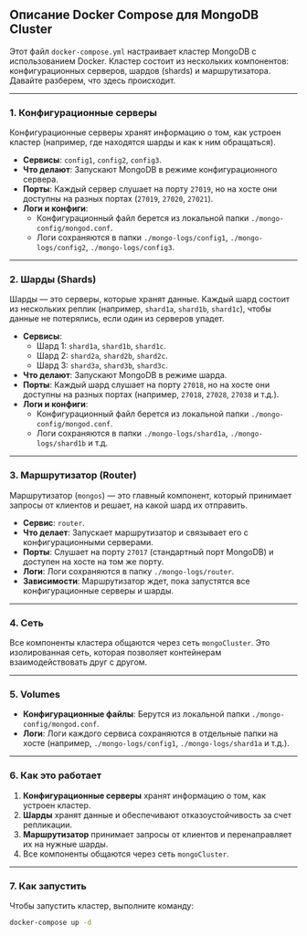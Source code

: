 ## Описание Docker Compose для MongoDB Cluster

Этот файл `docker-compose.yml` настраивает кластер MongoDB с использованием Docker. Кластер состоит из нескольких компонентов: конфигурационных серверов, шардов (shards) и маршрутизатора. Давайте разберем, что здесь происходит.

---

### 1. **Конфигурационные серверы**
Конфигурационные серверы хранят информацию о том, как устроен кластер (например, где находятся шарды и как к ним обращаться).

- **Сервисы**: `config1`, `config2`, `config3`.
- **Что делают**: Запускают MongoDB в режиме конфигурационного сервера.
- **Порты**: Каждый сервер слушает на порту `27019`, но на хосте они доступны на разных портах (`27019`, `27020`, `27021`).
- **Логи и конфиги**: 
  - Конфигурационный файл берется из локальной папки `./mongo-config/mongod.conf`.
  - Логи сохраняются в папки `./mongo-logs/config1`, `./mongo-logs/config2`, `./mongo-logs/config3`.

---

### 2. **Шарды (Shards)**
Шарды — это серверы, которые хранят данные. Каждый шард состоит из нескольких реплик (например, `shard1a`, `shard1b`, `shard1c`), чтобы данные не потерялись, если один из серверов упадет.

- **Сервисы**:
  - Шард 1: `shard1a`, `shard1b`, `shard1c`.
  - Шард 2: `shard2a`, `shard2b`, `shard2c`.
  - Шард 3: `shard3a`, `shard3b`, `shard3c`.
- **Что делают**: Запускают MongoDB в режиме шарда.
- **Порты**: Каждый шард слушает на порту `27018`, но на хосте они доступны на разных портах (например, `27018`, `27028`, `27038` и т.д.).
- **Логи и конфиги**:
  - Конфигурационный файл берется из локальной папки `./mongo-config/mongod.conf`.
  - Логи сохраняются в папки `./mongo-logs/shard1a`, `./mongo-logs/shard1b` и т.д.

---

### 3. **Маршрутизатор (Router)**
Маршрутизатор (`mongos`) — это главный компонент, который принимает запросы от клиентов и решает, на какой шард их отправить.

- **Сервис**: `router`.
- **Что делает**: Запускает маршрутизатор и связывает его с конфигурационными серверами.
- **Порты**: Слушает на порту `27017` (стандартный порт MongoDB) и доступен на хосте на том же порту.
- **Логи**: Логи сохраняются в папку `./mongo-logs/router`.
- **Зависимости**: Маршрутизатор ждет, пока запустятся все конфигурационные серверы и шарды.

---

### 4. **Сеть**
Все компоненты кластера общаются через сеть `mongoCluster`. Это изолированная сеть, которая позволяет контейнерам взаимодействовать друг с другом.

---

### 5. **Volumes**
- **Конфигурационные файлы**: Берутся из локальной папки `./mongo-config/mongod.conf`.
- **Логи**: Логи каждого сервиса сохраняются в отдельные папки на хосте (например, `./mongo-logs/config1`, `./mongo-logs/shard1a` и т.д.).

---

### 6. **Как это работает**
1. **Конфигурационные серверы** хранят информацию о том, как устроен кластер.
2. **Шарды** хранят данные и обеспечивают отказоустойчивость за счет репликации.
3. **Маршрутизатор** принимает запросы от клиентов и перенаправляет их на нужные шарды.
4. Все компоненты общаются через сеть `mongoCluster`.

---

### 7. **Как запустить**
Чтобы запустить кластер, выполните команду:
```bash
docker-compose up -d
